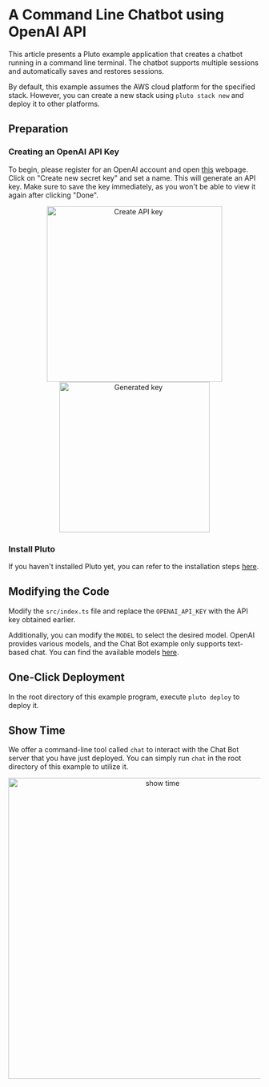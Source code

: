 # A Command Line Chatbot using OpenAI API

This article presents a Pluto example application that creates a chatbot running in a command line terminal. The chatbot supports multiple sessions and automatically saves and restores sessions.

By default, this example assumes the AWS cloud platform for the specified stack. However, you can create a new stack using `pluto stack new` and deploy it to other platforms.

## Preparation

### Creating an OpenAI API Key

To begin, please register for an OpenAI account and open [this](https://platform.openai.com/account/api-keys) webpage. Click on "Create new secret key" and set a name. This will generate an API key. Make sure to save the key immediately, as you won't be able to view it again after clicking "Done".

<p align="center">
  <img src="/assets/gen-key.png" alt="Create API key" width="350">
  <img src="/assets/key.png" alt="Generated key" width="300">
</p>

### Install Pluto

If you haven't installed Pluto yet, you can refer to the installation steps [here](https://github.com/pluto-lang/pluto#-quick-start).

## Modifying the Code

Modify the `src/index.ts` file and replace the `OPENAI_API_KEY` with the API key obtained earlier.

Additionally, you can modify the `MODEL` to select the desired model. OpenAI provides various models, and the Chat Bot example only supports text-based chat. You can find the available models [here](https://platform.openai.com/docs/models).

## One-Click Deployment

In the root directory of this example program, execute `pluto deploy` to deploy it.

## Show Time

We offer a command-line tool called `chat` to interact with the Chat Bot server that you have just deployed. You can simply run `chat` in the root directory of this example to utilize it.

<p align="center">
  <img src="/assets/effect.png" alt="show time" width="600">
</p>
